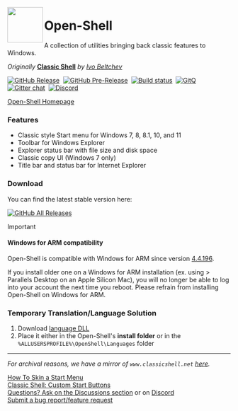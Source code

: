 <a href="#"><img src=/Src/Setup/OpenShell.ico width="80" align="left"/></a>


# Open-Shell

A collection of utilities bringing back classic features to Windows.

*Originally* **[Classic Shell](http://www.classicshell.net)** *by [Ivo Beltchev](https://sourceforge.net/u/ibeltchev/profile/)*

[![GitHub Release](https://img.shields.io/github/release/Open-Shell/Open-Shell-Menu.svg?style=flat-square)](https://github.com/Open-Shell/Open-Shell-Menu/releases/latest)&nbsp;&nbsp;[![GitHub Pre-Release](https://img.shields.io/github/release/Open-Shell/Open-Shell-Menu/all.svg?style=flat-square)](https://github.com/Open-Shell/Open-Shell-Menu/releases)&nbsp;&nbsp;[![Build status](https://img.shields.io/appveyor/build/passionate-coder/Open-Shell-Menu?logo=appveyor&style=flat-square)](https://ci.appveyor.com/project/passionate-coder/open-shell-menu/branch/master)&nbsp;&nbsp;[![GitQ](https://img.shields.io/badge/gitq-discussions-1577fa?style=flat-square)](https://gitq.com/passionate-coder/Classic-Start)&nbsp;&nbsp;[![Gitter chat](https://img.shields.io/gitter/room/badges/shields.svg?color=lightseagreen&logo=gitter&style=flat-square)](https://gitter.im/open-shell/Lobby)&nbsp;&nbsp;[![Discord](https://img.shields.io/discord/757701054782636082?color=mediumslateblue&label=Discord&logo=discord&logoColor=white&style=flat-square)](https://discord.gg/7H6arr5)

[Open-Shell Homepage](https://open-shell.github.io/Open-Shell-Menu)  

### Features
- Classic style Start menu for Windows 7, 8, 8.1, 10, and 11
- Toolbar for Windows Explorer
- Explorer status bar with file size and disk space
- Classic copy UI (Windows 7 only)
- Title bar and status bar for Internet Explorer

### Download
You can find the latest stable version here:

[![GitHub All Releases](https://img.shields.io/github/downloads/Open-Shell/Open-Shell-Menu/total?style=for-the-badge&color=4bc2ee&logo=github)](https://github.com/Open-Shell/Open-Shell-Menu/releases/latest)

> [!IMPORTANT]
> #### Windows for ARM compatibility
> Open-Shell is compatible with Windows for ARM since version [4.4.196](https://github.com/Open-Shell/Open-Shell-Menu/releases/tag/v4.4.196).
>
> If you install older one on a Windows for ARM installation (ex. using > Parallels Desktop on an Apple Silicon Mac), you will no longer be able to log into your account the next time you reboot. Please refrain from installing Open-Shell on Windows for ARM.

### Temporary Translation/Language Solution
1. Download [language DLL](https://coddec.github.io/Classic-Shell/www.classicshell.net/translations/index.html)  
2. Place it either in the Open-Shell's __install folder__ or in the `%ALLUSERSPROFILE%\OpenShell\Languages` folder

----

*For archival reasons, we have a mirror of `www.classicshell.net` [here](https://coddec.github.io/Classic-Shell/www.classicshell.net/).*

[How To Skin a Start Menu](https://coddec.github.io/Classic-Shell/www.classicshell.net/tutorials/skintutorial.html)  
[Classic Shell: Custom Start Buttons](https://coddec.github.io/Classic-Shell/www.classicshell.net/tutorials/buttontutorial.html)  
[Questions? Ask on the Discussions section](https://github.com/Open-Shell/Open-Shell-Menu/discussions) or on [Discord](https://discord.gg/7H6arr5)  
[Submit a bug report/feature request](https://github.com/Open-Shell/Open-Shell-Menu/issues)
